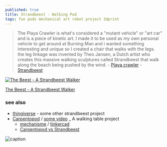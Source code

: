 ```yaml
---
published: true
title: Strandbeest - Walking Pod
tags: fun pods mechanical art robot project 3dprint
---
```

> The Playa Crawler is what's considered a "mutant vehicle" or "art car" and is a piece of kinetic art. I made it to be used as my own personal vehicle to get around at Burning Man and i wanted something interesting and unique so I created a chair that walks with the legs. the leg linkage was invented by Theo Jansen, a Dutch artist who creates this massive walking sculptures called Strandbeest that walk along the beach being pushed by the wind. - [Playa crawler](https://www.youtube.com/watch?v=TzehmObSjAE) - [Strandbeest](https://www.youtube.com/watch?v=LewVEF2B_pM)

[![The Beest - A Strandbeest Walker](https://cdn.thingiverse.com/renders/85/01/21/61/3d/1454ef6648bba21002caefc618e364dc_preview_featured.jpg)](https://www.thingiverse.com/thing:2216204)

[The Beest - A Strandbeest Walker](https://www.thingiverse.com/thing:2216204)

### see also
- [thingiverse](https://www.thingiverse.com/search?q=strandbeest&dwh=105dd6eb745aeb4) - some other strandbeest project
- [Carpentopod](https://www.decarpentier.nl/carpentopod) / [some video](https://www.youtube.com/watch?v=6wnj2yneBog) _ A walking table project
	- [mechanisme](https://www.youtube.com/embed/R5b97QwAwxg?rel=0) / [tinkercad](https://www.youtube.com/watch?v=WJ5XZkNJtac)
    - [Carpentopod vs Strandbeest](https://www.youtube.com/watch?v=k4qrjD_HK4E)


![caption](https://web.archive.org/web/20170730105230if_/http://boim.com/Walkin8r/JansenCycle.gif)
